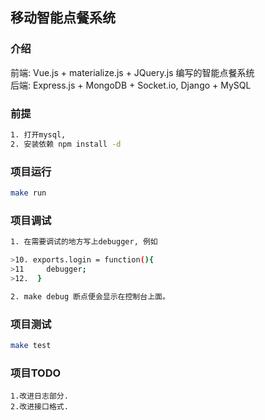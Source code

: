 ## 移动智能点餐系统

### 介绍
前端: Vue.js + materialize.js + JQuery.js 编写的智能点餐系统  
后端: Express.js + MongoDB + Socket.io, Django + MySQL  

### 前提
```sh
1. 打开mysql,
2. 安装依赖 npm install -d
```

### 项目运行
```sh
make run
```

### 项目调试
```sh
1. 在需要调试的地方写上debugger, 例如

>10. exports.login = function(){
>11     debugger;
>12.  }

2. make debug 断点便会显示在控制台上面。
```

### 项目测试
```sh
make test
```

### 项目TODO
```
1.改进日志部分.
2.改进接口格式.
```
